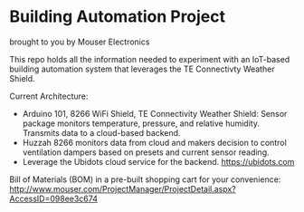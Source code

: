 # Building Automation Project
brought to you by Mouser Electronics

This repo holds all the information needed to experiment with an IoT-based building automation system that leverages the TE Connectivty Weather Shield.

Current Architecture:
- Arduino 101, 8266 WiFi Shield, TE Connectivity Weather Shield: Sensor package monitors temperature, pressure, and relative humidity. Transmits data to a cloud-based backend.
- Huzzah 8266 monitors data from cloud and makers decision to control ventilation dampers based on presets and current sensor reading.
- Leverage the Ubidots cloud service for the backend.  https://ubidots.com

Bill of Materials (BOM) in a pre-built shopping cart for your convenience:
http://www.mouser.com/ProjectManager/ProjectDetail.aspx?AccessID=098ee3c674
